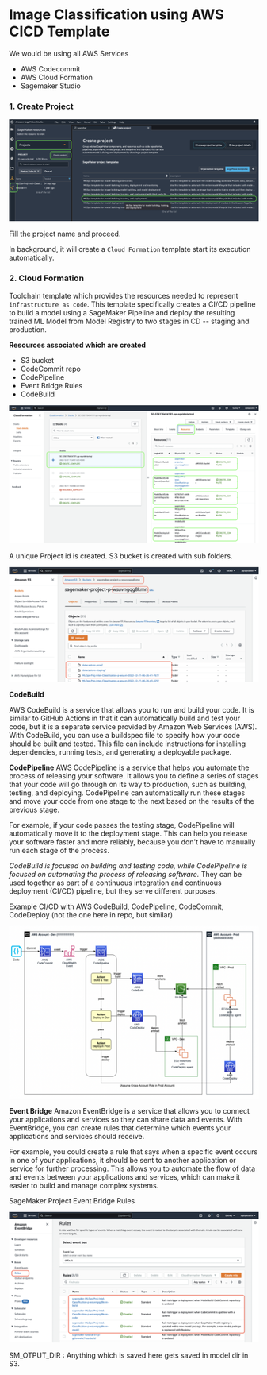 # Image Classification using AWS CICD Template

We would be using all AWS Services
- AWS Codecommit
- AWS Cloud Formation
- Sagemaker Studio

### 1. Create Project 
![createproject](./images/1_createProject.png)

Fill the project name and proceed.

In background, it will create a ```Cloud Formation``` template start its execution automatically.

### 2. Cloud Formation 

Toolchain template which provides the resources needed to represent ```infrastructure as code```. This template specifically creates a CI/CD pipeline to build a model using a SageMaker Pipeline and deploy the resulting trained ML Model from Model Registry to two stages in CD -- staging and production.

**Resources associated which are created**
- S3 bucket
- CodeCommit repo
- CodePipeline
- Event Bridge Rules
- CodeBuild

![cloudformation](./images/2_cloudFormation.png)

A unique Project id is created. S3 bucket is created with sub folders.

![s3bucket](./images/3_s3bucket.png)

**CodeBuild**

AWS CodeBuild is a service that allows you to run and build your code. It is similar to GitHub Actions in that it can automatically build and test your code, but it is a separate service provided by Amazon Web Services (AWS). With CodeBuild, you can use a buildspec file to specify how your code should be built and tested. This file can include instructions for installing dependencies, running tests, and generating a deployable package.

**CodePipeline**
AWS CodePipeline is a service that helps you automate the process of releasing your software. It allows you to define a series of stages that your code will go through on its way to production, such as building, testing, and deploying. CodePipeline can automatically run these stages and move your code from one stage to the next based on the results of the previous stage.

For example, if your code passes the testing stage, CodePipeline will automatically move it to the deployment stage. This can help you release your software faster and more reliably, because you don't have to manually run each stage of the process.

*CodeBuild is focused on building and testing code, while CodePipeline is focused on automating the process of releasing software.* They can be used together as part of a continuous integration and continuous deployment (CI/CD) pipeline, but they serve different purposes.

Example CI/CD with AWS CodeBuild, CodePipeline, CodeCommit, CodeDeploy (not the one here in repo, but similar)

![codepipeline](./images/4_codepipeline_eg.png)

**Event Bridge**
Amazon EventBridge is a service that allows you to connect your applications and services so they can share data and events. With EventBridge, you can create rules that determine which events your applications and services should receive.

For example, you could create a rule that says when a specific event occurs in one of your applications, it should be sent to another application or service for further processing. This allows you to automate the flow of data and events between your applications and services, which can make it easier to build and manage complex systems.

SageMaker Project Event Bridge Rules

![codepipeline](./images/5_eventbridge.png)






SM_OTPUT_DIR : Anything which is saved here gets saved in model dir in S3.